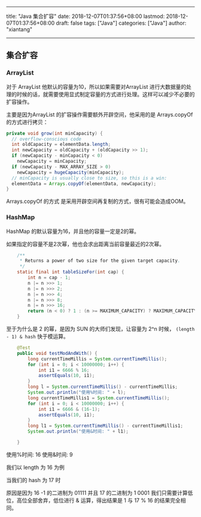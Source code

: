 
---
title: "Java 集合扩容"
date: 2018-12-07T01:37:56+08:00
lastmod: 2018-12-07T01:37:56+08:00
draft: false
tags: ["Java"]
categories: ["Java"]
author: "xiantang"



---

## 集合扩容

### ArrayList

对于 ArrayList 他默认的容量为10，所以如果需要对ArrayList 进行大数据量的处理的时候的话，就需要使用显式制定容量的方式进行处理。这样可以减少不必要的扩容操作。

主要是因为ArrayList 的扩容操作需要额外开辟空间，他采用的是 Arrays.copyOf 的方式进行拷贝：

```java
private void grow(int minCapacity) {
  // overflow-conscious code
  int oldCapacity = elementData.length;
  int newCapacity = oldCapacity + (oldCapacity >> 1);
  if (newCapacity - minCapacity < 0)
    newCapacity = minCapacity;
  if (newCapacity - MAX_ARRAY_SIZE > 0)
    newCapacity = hugeCapacity(minCapacity);
  // minCapacity is usually close to size, so this is a win:
  elementData = Arrays.copyOf(elementData, newCapacity);
}
```

Arrays.copyOf 的方式 是采用开辟空间再复制的方式，很有可能会造成OOM。

### HashMap

HashMap 的默认容量为16，并且他的容量一定是2的幂。

如果指定的容量不是2次幂，他也会求出距离当前容量最近的2次幂。

```java
    /**
     * Returns a power of two size for the given target capacity.
     */
    static final int tableSizeFor(int cap) {
        int n = cap - 1;
        n |= n >>> 1;
        n |= n >>> 2;
        n |= n >>> 4;
        n |= n >>> 8;
        n |= n >>> 16;
        return (n < 0) ? 1 : (n >= MAXIMUM_CAPACITY) ? MAXIMUM_CAPACITY : n + 1;
    }
```

至于为什么是 2 的幂，是因为 SUN 的大师们发现，让容量为 2^n 时候， `(length - 1) & hash` 快于模运算。

```java
    @Test
    public void testModAndWith() {
        long currentTimeMillis = System.currentTimeMillis();
        for (int i = 0; i < 10000000; i++) {
            int i1 = 6666 % 16;
            assertEquals(10, i1);
        }
        long l = System.currentTimeMillis() - currentTimeMillis;
        System.out.println("使用%时间: " + l);
        long currentTimeMillis1 = System.currentTimeMillis();
        for (int i = 0; i < 10000000; i++) {
            int i1 = 6666 & (16-1);
            assertEquals(10, i1);
        }
        long l1 = System.currentTimeMillis() - currentTimeMillis1;
        System.out.println("使用&时间: " + l1);

    }
```

使用%时间: 16
使用&时间: 9

我们以 length 为 16 为例

当我们的 hash 为 17 时

原因是因为 16 -1 的二进制为  01111 并且 17 的二进制为 1 0001  我们只需要计算低位，高位全部舍弃，低位进行 & 运算，得出结果是 1 与 17 % 16 的结果完全相同。
